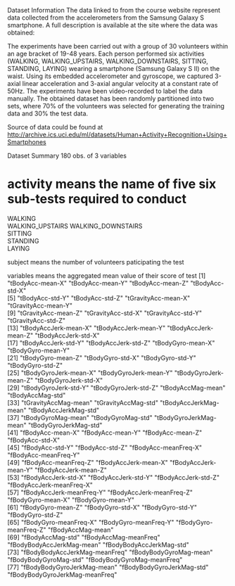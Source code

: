 Dataset Information
The data linked to from the course website represent data collected from the accelerometers from the Samsung Galaxy S smartphone. A full description is available at the site where the data was obtained:

The experiments have been carried out with a group of 30 volunteers within an age bracket of 19-48 years. Each person performed six activities (WALKING, WALKING_UPSTAIRS, WALKING_DOWNSTAIRS, SITTING, STANDING, LAYING) wearing a smartphone (Samsung Galaxy S II) on the waist. Using its embedded accelerometer and gyroscope, we captured 3-axial linear acceleration and 3-axial angular velocity at a constant rate of 50Hz. The experiments have been video-recorded to label the data manually. The obtained dataset has been randomly partitioned into two sets, where 70% of the volunteers was selected for generating the training data and 30% the test data. 

Source of data could be found at http://archive.ics.uci.edu/ml/datasets/Human+Activity+Recognition+Using+Smartphones

Dataset Summary
180 obs. of  3 variables
# activity means the name of five six sub-tests required to conduct
WALKING   
WALKING_UPSTAIRS 
WALKING_DOWNSTAIRS            
SITTING           
STANDING             
LAYING 

subject means the number of volunteers paticipating the test

variables means the aggregated mean value of their score of test
[1] "tBodyAcc-mean-X"               "tBodyAcc-mean-Y"               "tBodyAcc-mean-Z"               "tBodyAcc-std-X"               
 [5] "tBodyAcc-std-Y"                "tBodyAcc-std-Z"                "tGravityAcc-mean-X"            "tGravityAcc-mean-Y"           
 [9] "tGravityAcc-mean-Z"            "tGravityAcc-std-X"             "tGravityAcc-std-Y"             "tGravityAcc-std-Z"            
[13] "tBodyAccJerk-mean-X"           "tBodyAccJerk-mean-Y"           "tBodyAccJerk-mean-Z"           "tBodyAccJerk-std-X"           
[17] "tBodyAccJerk-std-Y"            "tBodyAccJerk-std-Z"            "tBodyGyro-mean-X"              "tBodyGyro-mean-Y"             
[21] "tBodyGyro-mean-Z"              "tBodyGyro-std-X"               "tBodyGyro-std-Y"               "tBodyGyro-std-Z"              
[25] "tBodyGyroJerk-mean-X"          "tBodyGyroJerk-mean-Y"          "tBodyGyroJerk-mean-Z"          "tBodyGyroJerk-std-X"          
[29] "tBodyGyroJerk-std-Y"           "tBodyGyroJerk-std-Z"           "tBodyAccMag-mean"              "tBodyAccMag-std"              
[33] "tGravityAccMag-mean"           "tGravityAccMag-std"            "tBodyAccJerkMag-mean"          "tBodyAccJerkMag-std"          
[37] "tBodyGyroMag-mean"             "tBodyGyroMag-std"              "tBodyGyroJerkMag-mean"         "tBodyGyroJerkMag-std"         
[41] "fBodyAcc-mean-X"               "fBodyAcc-mean-Y"               "fBodyAcc-mean-Z"               "fBodyAcc-std-X"               
[45] "fBodyAcc-std-Y"                "fBodyAcc-std-Z"                "fBodyAcc-meanFreq-X"           "fBodyAcc-meanFreq-Y"          
[49] "fBodyAcc-meanFreq-Z"           "fBodyAccJerk-mean-X"           "fBodyAccJerk-mean-Y"           "fBodyAccJerk-mean-Z"          
[53] "fBodyAccJerk-std-X"            "fBodyAccJerk-std-Y"            "fBodyAccJerk-std-Z"            "fBodyAccJerk-meanFreq-X"      
[57] "fBodyAccJerk-meanFreq-Y"       "fBodyAccJerk-meanFreq-Z"       "fBodyGyro-mean-X"              "fBodyGyro-mean-Y"             
[61] "fBodyGyro-mean-Z"              "fBodyGyro-std-X"               "fBodyGyro-std-Y"               "fBodyGyro-std-Z"              
[65] "fBodyGyro-meanFreq-X"          "fBodyGyro-meanFreq-Y"          "fBodyGyro-meanFreq-Z"          "fBodyAccMag-mean"             
[69] "fBodyAccMag-std"               "fBodyAccMag-meanFreq"          "fBodyBodyAccJerkMag-mean"      "fBodyBodyAccJerkMag-std"      
[73] "fBodyBodyAccJerkMag-meanFreq"  "fBodyBodyGyroMag-mean"         "fBodyBodyGyroMag-std"          "fBodyBodyGyroMag-meanFreq"    
[77] "fBodyBodyGyroJerkMag-mean"     "fBodyBodyGyroJerkMag-std"      "fBodyBodyGyroJerkMag-meanFreq"
 
